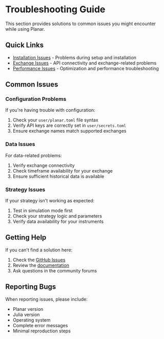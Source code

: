 # Troubleshooting Guide

This section provides solutions to common issues you might encounter while using Planar.

## Quick Links

- [Installation Issues](installation-issues.md) - Problems during setup and installation
- [Exchange Issues](exchange-issues.md) - API connectivity and exchange-related problems  
- [Performance Issues](performance-issues.md) - Optimization and performance troubleshooting

## Common Issues

### Configuration Problems

If you're having trouble with configuration:

1. Check your `user/planar.toml` file syntax
2. Verify API keys are correctly set in `user/secrets.toml`
3. Ensure exchange names match supported exchanges

### Data Issues

For data-related problems:

1. Verify exchange connectivity
2. Check timeframe availability for your exchange
3. Ensure sufficient historical data is available

### Strategy Issues

If your strategy isn't working as expected:

1. Test in simulation mode first
2. Check your strategy logic and parameters
3. Verify data availability for your instruments

## Getting Help

If you can't find a solution here:

1. Check the [GitHub Issues](https://github.com/defnlnotme/Planar.jl/issues)
2. Review the [documentation](../index.md)
3. Ask questions in the community forums

## Reporting Bugs

When reporting issues, please include:

- Planar version
- Julia version
- Operating system
- Complete error messages
- Minimal reproduction steps